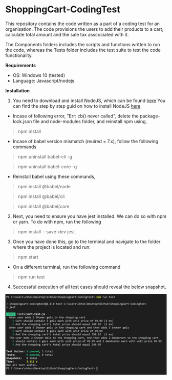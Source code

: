 # ShoppingCart-CodingTest
This repository contains the code written as a part of a coding test for an organisation. The code provisions the users to add their products to a cart, calculate total amount and the sale tax asscociated with it. 

The Components folders includes the scripts and functions written to run the code, whereas the Tests folder includes the test suite to test the code functionality. 

<b>Requirements</b>
- OS: Windows 10 (tested)
- Language: Javascript/nodejs

<b>Installation</b>
1. You need to download and install NodeJS, which can be found <a href="https://nodejs.org/en/download/">here</a> You can find the step by step guid on how to install NodeJS <a href = "https://phoenixnap.com/kb/install-node-js-npm-on-windows">here</a>

 - Incase of following error, "Err: cb() never called", delete the package-lock.json file and node-modules folder, and reinstall npm using,
 > npm install

 - Incase of babel version mismatch (reuired = 7.x), follow the following commands
 > npm uninstall babel-cli -g

 > npm uninstall babel-core -g

  - Reinstall babel using these commands,

  > npm install @babel/node

  > npm install @babel/cli

  > npm install @babel/core

2. Next, you need to ensure you have jest installed. We can do so with npm or yarn. To do with npm, run the following 

> npm install --save-dev jest

3. Once you have done this, go to the terminal and navigate to the folder where the project is located and run:

> npm start
- On a different terminal, run the following command
  
> npm run test

4. Successful execution of all test cases should reveal the below snapshot, 

![ScreenShot](/imgs/success.png)

